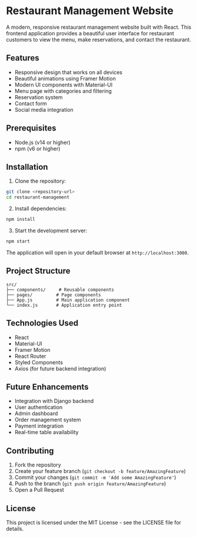 # Restaurant Management Website

A modern, responsive restaurant management website built with React. This frontend application provides a beautiful user interface for restaurant customers to view the menu, make reservations, and contact the restaurant.

## Features

- Responsive design that works on all devices
- Beautiful animations using Framer Motion
- Modern UI components with Material-UI
- Menu page with categories and filtering
- Reservation system
- Contact form
- Social media integration

## Prerequisites

- Node.js (v14 or higher)
- npm (v6 or higher)

## Installation

1. Clone the repository:
```bash
git clone <repository-url>
cd restaurant-management
```

2. Install dependencies:
```bash
npm install
```

3. Start the development server:
```bash
npm start
```

The application will open in your default browser at `http://localhost:3000`.

## Project Structure

```
src/
├── components/     # Reusable components
├── pages/         # Page components
├── App.js         # Main application component
└── index.js       # Application entry point
```

## Technologies Used

- React
- Material-UI
- Framer Motion
- React Router
- Styled Components
- Axios (for future backend integration)

## Future Enhancements

- Integration with Django backend
- User authentication
- Admin dashboard
- Order management system
- Payment integration
- Real-time table availability

## Contributing

1. Fork the repository
2. Create your feature branch (`git checkout -b feature/AmazingFeature`)
3. Commit your changes (`git commit -m 'Add some AmazingFeature'`)
4. Push to the branch (`git push origin feature/AmazingFeature`)
5. Open a Pull Request

## License

This project is licensed under the MIT License - see the LICENSE file for details.
